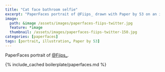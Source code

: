 ```yaml
---
title: "Cat face bathroom selfie"
excerpt: "PaperFaces portrait of @Fiips_ drawn with Paper by 53 on an iPad."
image: 
  path: &image /assets/images/paperfaces-fiips-twitter.jpg 
  feature: *image
  thumbnail: /assets/images/paperfaces-fiips-twitter-150.jpg
categories: [paperfaces]
tags: [portrait, illustration, Paper by 53]
---
```


PaperFaces portrait of [@Fiips_](https://twitter.com/Fiips_).

{% include_cached boilerplate/paperfaces.md %}
